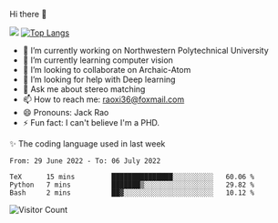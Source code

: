 Hi there 👋

![](https://github-readme-stats.vercel.app/api?username=Raohaocheng)
[![Top Langs](https://github-readme-stats.vercel.app/api/top-langs/?username=Raohaocheng&layout=compact)](https://github.com/anuraghazra/github-readme-stats)

- 🔭 I’m currently working on Northwestern Polytechnical University
- 🌱 I’m currently learning computer vision
- 👯 I’m looking to collaborate on Archaic-Atom
- 🤔 I’m looking for help with Deep learning
- 💬 Ask me about stereo matching
- 📫 How to reach me: raoxi36@foxmail.com
- 😄 Pronouns: Jack Rao
- ⚡ Fun fact: I can't believe I'm a PHD.

✨ The coding language used in last week
<!--START_SECTION:waka-->

```text
From: 29 June 2022 - To: 06 July 2022

TeX      15 mins         ███████████████░░░░░░░░░░   60.06 %
Python   7 mins          ███████▒░░░░░░░░░░░░░░░░░   29.82 %
Bash     2 mins          ██▓░░░░░░░░░░░░░░░░░░░░░░   10.12 %
```

<!--END_SECTION:waka-->

![Visitor Count](https://profile-counter.glitch.me/Raohaocheng/count.svg)
